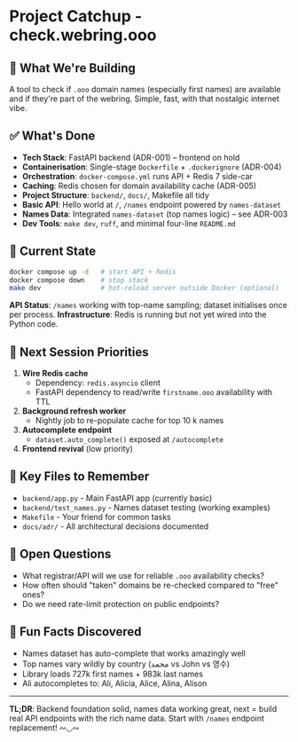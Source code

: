 # Project Catchup - check.webring.ooo

## 🎯 What We're Building

A tool to check if `.ooo` domain names (especially first names) are available and if they're part of the webring. Simple, fast, with that nostalgic internet vibe.

## ✅ What's Done

- **Tech Stack**: FastAPI backend (ADR-001) – frontend on hold
- **Containerisation**: Single-stage `Dockerfile` + `.dockerignore` (ADR-004)
- **Orchestration**: `docker-compose.yml` runs API + Redis 7 side-car
- **Caching**: Redis chosen for domain availability cache (ADR-005)
- **Project Structure**: `backend/`, `docs/`, Makefile all tidy
- **Basic API**: Hello world at `/`, `/names` endpoint powered by `names-dataset`
- **Names Data**: Integrated `names-dataset` (top names logic) – see ADR-003
- **Dev Tools**: `make dev`, `ruff`, and minimal four-line `README.md`

## 🧪 Current State

```bash
docker compose up -d   # start API + Redis
docker compose down    # stop stack
make dev               # hot-reload server outside Docker (optional)
```

**API Status**: `/names` working with top-name sampling; dataset initialises once per process.
**Infrastructure**: Redis is running but not yet wired into the Python code.

## 🚀 Next Session Priorities

1. **Wire Redis cache**
   - Dependency: `redis.asyncio` client
   - FastAPI dependency to read/write `firstname.ooo` availability with TTL
2. **Background refresh worker**
   - Nightly job to re-populate cache for top 10 k names
3. **Autocomplete endpoint**
   - `dataset.auto_complete()` exposed at `/autocomplete`
4. **Frontend revival** (low priority)

## 📁 Key Files to Remember

- `backend/app.py` - Main FastAPI app (currently basic)
- `backend/test_names.py` - Names dataset testing (working examples)
- `Makefile` - Your friend for common tasks
- `docs/adr/` - All architectural decisions documented

## 🤔 Open Questions

- What registrar/API will we use for reliable `.ooo` availability checks?
- How often should "taken" domains be re-checked compared to "free" ones?
- Do we need rate-limit protection on public endpoints?

## 🎪 Fun Facts Discovered

- Names dataset has auto-complete that works amazingly well
- Top names vary wildly by country (محمد vs John vs 영수)
- Library loads 727k first names + 983k last names
- Ali autocompletes to: Ali, Alicia, Alice, Alina, Alison

---

**TL;DR**: Backend foundation solid, names data working great, next = build real API endpoints with the rich name data. Start with `/names` endpoint replacement! ∾◡∾
